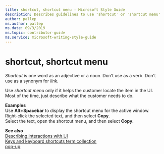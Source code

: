 ```yaml
---
title: shortcut, shortcut menu - Microsoft Style Guide
description: Describes guidelines to use 'shortcut' or 'shortcut menu' in Microsoft documents, and provides examples.
author: pallep
ms.author: pallep
ms.date: 09/3/2019
ms.topic: contributor-guide
ms.service: microsoft-writing-style-guide
---
```


# shortcut, shortcut menu

*Shortcut* is one word as an adjective or a noun. Don't use as a verb. Don't use as a synonym for *link.*

Use *shortcut menu* only if it helps the customer locate the item in the UI. Most of the time, just describe what the customer needs to do. 

**Examples**  
Use **Alt+Spacebar** to display the shortcut menu for the active window.  
Right-click the selected text, and then select **Copy**.  
Select the text, open the shortcut menu, and then select **Copy**.

**See also**   
[Describing interactions with UI](~/procedures-instructions/describing-interactions-with-ui.md)  
[Keys and keyboard shortcuts term collection](~/a-z-word-list-term-collections/term-collections/keys-keyboard-shortcuts.md)  
[pop-up](~/a-z-word-list-term-collections/p/pop-up.md)
